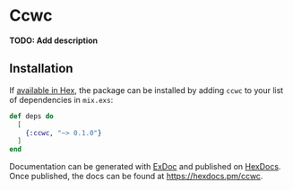 # Ccwc

**TODO: Add description**

## Installation

If [available in Hex](https://hex.pm/docs/publish), the package can be installed
by adding `ccwc` to your list of dependencies in `mix.exs`:

```elixir
def deps do
  [
    {:ccwc, "~> 0.1.0"}
  ]
end
```

Documentation can be generated with [ExDoc](https://github.com/elixir-lang/ex_doc)
and published on [HexDocs](https://hexdocs.pm). Once published, the docs can
be found at <https://hexdocs.pm/ccwc>.

